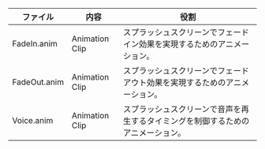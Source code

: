 | ファイル | 内容 | 役割 |
|---|---|---|
| FadeIn.anim | Animation Clip | スプラッシュスクリーンでフェードイン効果を実現するためのアニメーション。 |
| FadeOut.anim | Animation Clip | スプラッシュスクリーンでフェードアウト効果を実現するためのアニメーション。 |
| Voice.anim | Animation Clip | スプラッシュスクリーンで音声を再生するタイミングを制御するためのアニメーション。 |
